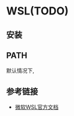 # WSL(TODO)


## 安装

## PATH

默认情况下, 

## 参考链接

- [微软WSL官方文档](https://learn.microsoft.com/zh-cn/windows/wsl/)